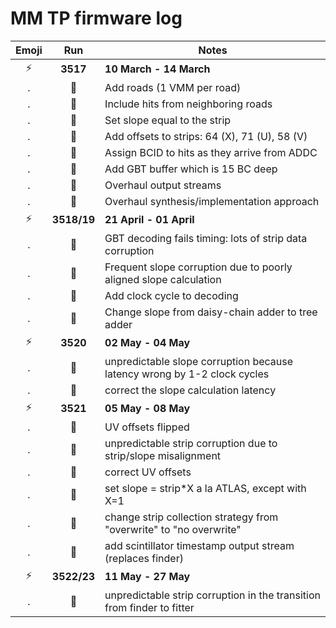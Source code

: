 MM TP firmware log
==================

Emoji | Run         | Notes
:----:| :---------: | -------
:zap: | **3517**    | **10 March - 14 March**
.     | :wrench:    | Add roads (1 VMM per road)
.     | :wrench:    | Include hits from neighboring roads
.     | :wrench:    | Set slope equal to the strip
.     | :wrench:    | Add offsets to strips: 64 (X), 71 (U), 58 (V)
.     | :wrench:    | Assign BCID to hits as they arrive from ADDC
.     | :wrench:    | Add GBT buffer which is 15 BC deep
.     | :wrench:    | Overhaul output streams
.     | :wrench:    | Overhaul synthesis/implementation approach
:zap: | **3518/19** | **21 April - 01 April**
.     | :ant:       | GBT decoding fails timing: lots of strip data corruption
.     | :ant:       | Frequent slope corruption due to poorly aligned slope calculation
.     | :wrench:    | Add clock cycle to decoding
.     | :wrench:    | Change slope from daisy-chain adder to tree adder
:zap: | **3520**    | **02 May - 04 May**
.     | :ant:       | unpredictable slope corruption because latency wrong by 1-2 clock cycles
.     | :wrench:    | correct the slope calculation latency
:zap: | **3521**    | **05 May - 08 May**
.     | :ant:       | UV offsets flipped
.     | :ant:       | unpredictable strip corruption due to strip/slope misalignment
.     | :wrench:    | correct UV offsets
.     | :wrench:    | set slope = strip*X a la ATLAS, except with X=1
.     | :wrench:    | change strip collection strategy from "overwrite" to "no overwrite"
.     | :wrench:    | add scintillator timestamp output stream (replaces finder)
:zap: | **3522/23** | **11 May - 27 May**
.     | :ant:       | unpredictable strip corruption in the transition from finder to fitter

